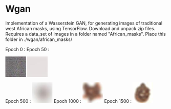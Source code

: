 # Wgan
Implementation of a Wasserstein GAN, for generating images of traditional west African masks, using TensorFlow.
 Download and unpack zip files.
 Requires a data_set of images in a folder named "African_masks".
 Place this folder in ./wgan/african_masks/

Epoch 0 :  Epoch 50 :


![](output_images/epoch0(untrained).jpg)              ![](output_images/50.jpg) 





Epoch 500 : ![](output_images/epoch500.jpg) Epoch 1000 : ![](output_images/epoch%201000.jpg) Epoch 1500 : ![](output_images/epoch%201500.jpg)

